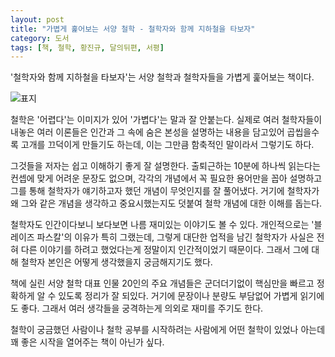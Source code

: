 ```yaml
---
layout: post
title: "가볍게 훑어보는 서양 철학 - 철학자와 함께 지하철을 타보자"
category: 도서
tags: [책, 철학, 황진규, 달의뒤편, 서평]
---
```


'철학자와 함께 지하철을 타보자'는
서양 철학과 철학자들을 가볍게 훑어보는 책이다.

![표지](https://lh3.googleusercontent.com/Gew2apyY8Z04XifIh0uGblywZmnCP_84nhIQMx3KRK3Oevuw2-caIDbU6oTm9Rsi3_x-7QIhxGnzXQ=s480)

철학은 '어렵다'는 이미지가 있어 '가볍다'는 말과 잘 안붙는다.
실제로 여러 철학자들이 내놓은 여러 이론들은
인간과 그 속에 숨은 본성을 설명하는 내용을 담고있어
곱씹을수록 고개를 끄덕이게 만들기도 하는데,
이는 그만큼 함축적인 말이라서 그렇기도 하다.

그것들을 저자는 쉽고 이해하기 좋게 잘 설명한다.
출퇴근하는 10분에 하나씩 읽는다는 컨셉에 맞게
어려운 문장도 없으며,
각각의 개념에서 꼭 필요한 용어만을 꼽아 설명하고
그를 통해 철학자가 얘기하고자 했던 개념이 무엇인지를 잘 풀어냈다.
거기에 철학자가 왜 그와 같은 개념을 생각하고 중요시했는지도 덧붙여
철학 개념에 대한 이해를 돕는다.

철학자도 인간이다보니 보다보면 나름 재미있는 이야기도 볼 수 있다.
개인적으로는 '블레이즈 파스칼'의 이유가 특히 그랬는데,
그렇게 대단한 업적을 남긴 철학자가
사실은 전혀 다른 이야기를 하려고 했었다는게
정말이지 인간적이었기 때문이다.
그래서 그에 대해 철학자 본인은 어떻게 생각했을지 궁금해지기도 했다.

책에 실린 서양 철학 대표 인물 20인의 주요 개념들은
군더더기없이 핵심만을 빠르고 정확하게 알 수 있도록 정리가 잘 되있다.
거기에 문장이나 분량도 부담없어 가볍게 읽기에도 좋다.
그래서 여러 생각들을 궁격하는게 의외로 재미를 주기도 한다.

철학이 궁금했던 사람이나 철학 공부를 시작하려는 사람에게
어떤 철학이 있었나 아는데 꽤 좋은 시작을 열어주는 책이 아닌가 싶다.
